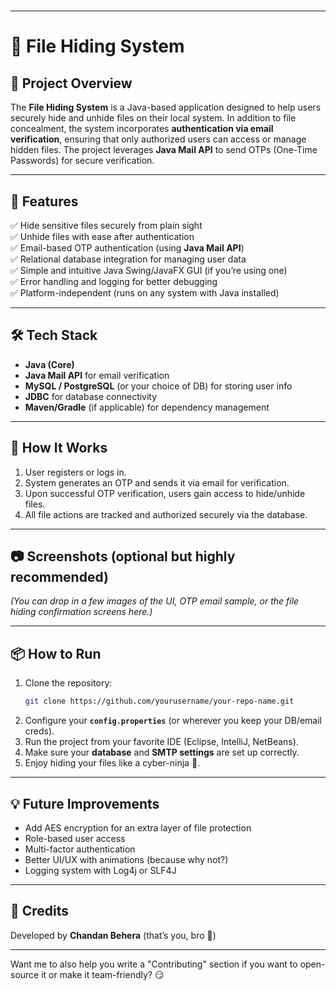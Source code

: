 #
---
# 📁 File Hiding System

## 📝 **Project Overview**

The **File Hiding System** is a Java-based application designed to help users securely hide and unhide files on their local system. In addition to file concealment, the system incorporates **authentication via email verification**, ensuring that only authorized users can access or manage hidden files. The project leverages **Java Mail API** to send OTPs (One-Time Passwords) for secure verification.

---

## 🚀 **Features**

✅ Hide sensitive files securely from plain sight  
✅ Unhide files with ease after authentication  
✅ Email-based OTP authentication (using **Java Mail API**)  
✅ Relational database integration for managing user data  
✅ Simple and intuitive Java Swing/JavaFX GUI (if you’re using one)  
✅ Error handling and logging for better debugging  
✅ Platform-independent (runs on any system with Java installed)  

---

## 🛠 **Tech Stack**

- **Java (Core)**
- **Java Mail API** for email verification  
- **MySQL / PostgreSQL** (or your choice of DB) for storing user info  
- **JDBC** for database connectivity  
- **Maven/Gradle** (if applicable) for dependency management

---

## 🔐 **How It Works**

1. User registers or logs in.  
2. System generates an OTP and sends it via email for verification.  
3. Upon successful OTP verification, users gain access to hide/unhide files.  
4. All file actions are tracked and authorized securely via the database.

---

## 📷 **Screenshots** (optional but highly recommended)  
*(You can drop in a few images of the UI, OTP email sample, or the file hiding confirmation screens here.)*

---

## 📦 **How to Run**

1. Clone the repository:  
   ```bash
   git clone https://github.com/yourusername/your-repo-name.git
   ```
2. Configure your **`config.properties`** (or wherever you keep your DB/email creds).  
3. Run the project from your favorite IDE (Eclipse, IntelliJ, NetBeans).  
4. Make sure your **database** and **SMTP settings** are set up correctly.  
5. Enjoy hiding your files like a cyber-ninja 🥷.

---

## 💡 **Future Improvements**

- Add AES encryption for an extra layer of file protection  
- Role-based user access  
- Multi-factor authentication  
- Better UI/UX with animations (because why not?)  
- Logging system with Log4j or SLF4J

---

## 🙌 **Credits**

Developed by **Chandan Behera** (that’s you, bro 🤘)

---

Want me to also help you write a "Contributing" section if you want to open-source it or make it team-friendly? 😏  